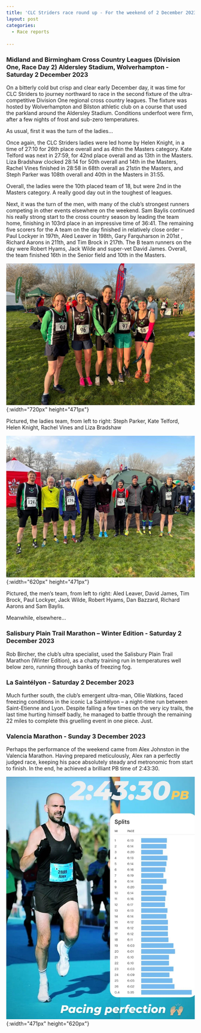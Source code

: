 ```yaml
---
title: 'CLC Striders race round up - For the weekend of 2 December 2023'
layout: post
categories:
  - Race reports

---
```


###  Midland and Birmingham Cross Country Leagues (Division One, Race Day 2) Aldersley Stadium, Wolverhampton - Saturday 2 December 2023
 
 On a bitterly cold but crisp and clear early December day, it was time for CLC Striders to journey northward to race in the second fixture of the ultra-competitive Division One regional cross country leagues. The fixture was hosted by Wolverhampton and Bilston athletic club on a course that used the parkland around the Aldersley Stadium. Conditions underfoot were firm, after a few nights of frost and sub-zero temperatures. 
 
As usual, first it was the turn of the ladies…
 
Once again, the CLC Striders ladies were led home by Helen Knight, in a time of 27:10 for 26th place overall and as 4thin the Masters category. Kate Telford was next in 27:59, for 42nd place overall and as 13th in the Masters. Liza Bradshaw clocked 28:14 for 50th overall and 14th in the Masters, Rachel Vines finished in 28:58 in 68th overall as 21stin the Masters, and Steph Parker was 108th overall and 40th in the Masters in 31:55.
 
Overall, the ladies were the 10th placed team of 18, but were 2nd in the Masters category. A really good day out in the toughest of leagues.
 
Next, it was the turn of the men, with many of the club’s strongest runners competing in other events elsewhere on the weekend. Sam Baylis continued his really strong start to the cross country season by leading the team home, finishing in 103rd place in an impressive time of 36:41. The remaining five scorers for the A team on the day finished in relatively close order – Paul Lockyer in 197th, Aled Leaver in 198th, Gary Farquharson in 201st , Richard Aarons in 211th, and Tim Brock in 217th. The B team runners on the day were Robert Hyams, Jack Wilde and super-vet David James. Overall, the team finished 16th in the Senior field and 10th in the Masters.

![Ladies XC team](/images/2023/12/2023-12-04-Ladies-XC-race-2.jpg "Ladies XC"){:width="720px" height="471px"}

Pictured, the ladies team, from left to right: Steph Parker, Kate Telford, Helen Knight, Rachel Vines and Liza Bradshaw 

![Mens XC team](/images/2023/12/2023-12-04-Mens-XC-race-2.jpg "Mens XC"){:width="620px" height="471px"}

Pictured, the men’s team, from left to right: Aled Leaver, David James, Tim Brock, Paul Lockyer, Jack Wilde, Robert Hyams, Dan Bazzard, Richard Aarons and Sam Baylis.
 
Meanwhile, elsewhere…
 
### Salisbury Plain Trail Marathon – Winter Edition - Saturday 2 December 2023
 
Rob Bircher, the club’s ultra specialist, used the Salisbury Plain Trail Marathon (Winter Edition), as a chatty training run in temperatures well below zero, running through banks of freezing fog.

### La Saintélyon - Saturday 2 December 2023
 
Much further south, the club’s emergent ultra-man, Ollie Watkins, faced freezing conditions in the iconic La Saintélyon – a night-time run between Saint-Etienne and Lyon. Despite falling a few times on the very icy trails, the last time hurting himself badly, he managed to battle through the remaining 22 miles to complete this gruelling event in one piece. Just.
 
### Valencia Marathon - Sunday 3 December 2023
 
Perhaps the performance of the weekend came from Alex Johnston in the Valencia Marathon. Having prepared meticulously, Alex ran a perfectly judged race, keeping his pace absolutely steady and metronomic from start to finish. In the end, he achieved a brilliant PB time of 2:43:30. 

![Alex Johnston Valencia marathon](/images/2023/12/2023-12-04-AJ-Valencia.jpg "Alex Johnston Valencia marathon"){:width="471px" height="620px"}

